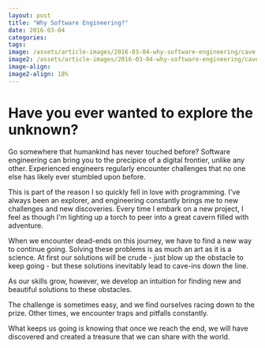 ```yaml
---
layout: post
title: "Why Software Engineering?"
date: 2016-03-04
categories: 
tags: 
image: /assets/article-images/2016-03-04-why-software-engineering/cave.jpg
image2: /assets/article-images/2016-03-04-why-software-engineering/cave-mobile.jpg
image-align: 
image2-align: 18%
---
```


# Have you ever wanted to explore the unknown?
Go somewhere that humankind has never touched before? Software engineering can bring you to the precipice of a digital frontier, unlike any other. Experienced engineers regularly encounter challenges that no one else has likely ever stumbled upon before.

This is part of the reason I so quickly fell in love with programming. I've always been an explorer, and engineering constantly brings me to new challenges and new discoveries. Every time I embark on a new project, I feel as though I'm lighting up a torch to peer into a great cavern filled with adventure.

When we encounter dead-ends on this journey, we have to find a new way to continue going. Solving these problems is as much an art as it is a science. At first our solutions will be crude - just blow up the obstacle to keep going - but these solutions inevitably lead to cave-ins down the line.

As our skills grow, however, we develop an intuition for finding new and beautiful solutions to these obstacles.

The challenge is sometimes easy, and we find ourselves racing down to the prize. Other times, we encounter traps and pitfalls constantly. 

What keeps us going is knowing that once we reach the end, we will have discovered and created a treasure that we can share with the world.
